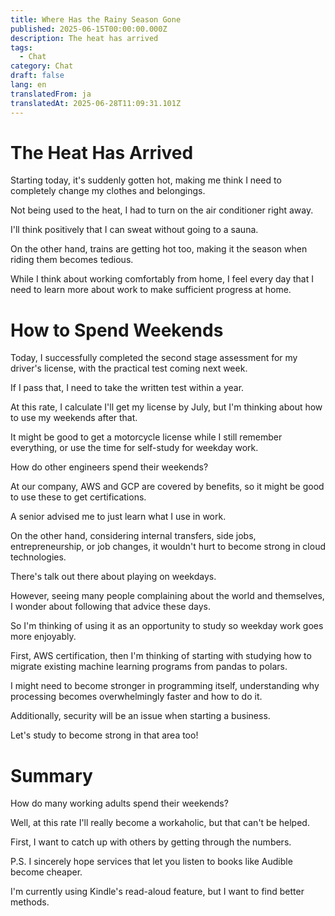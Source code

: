 ```yaml
---
title: Where Has the Rainy Season Gone
published: 2025-06-15T00:00:00.000Z
description: The heat has arrived
tags:
  - Chat
category: Chat
draft: false
lang: en
translatedFrom: ja
translatedAt: 2025-06-28T11:09:31.101Z
---
```


# The Heat Has Arrived

Starting today, it's suddenly gotten hot, making me think I need to completely change my clothes and belongings.

Not being used to the heat, I had to turn on the air conditioner right away.

I'll think positively that I can sweat without going to a sauna.

On the other hand, trains are getting hot too, making it the season when riding them becomes tedious.

While I think about working comfortably from home, I feel every day that I need to learn more about work to make sufficient progress at home.

# How to Spend Weekends

Today, I successfully completed the second stage assessment for my driver's license, with the practical test coming next week.

If I pass that, I need to take the written test within a year.

At this rate, I calculate I'll get my license by July, but I'm thinking about how to use my weekends after that.

It might be good to get a motorcycle license while I still remember everything, or use the time for self-study for weekday work.

How do other engineers spend their weekends?

At our company, AWS and GCP are covered by benefits, so it might be good to use these to get certifications.

A senior advised me to just learn what I use in work.

On the other hand, considering internal transfers, side jobs, entrepreneurship, or job changes, it wouldn't hurt to become strong in cloud technologies.

There's talk out there about playing on weekdays.

However, seeing many people complaining about the world and themselves, I wonder about following that advice these days.

So I'm thinking of using it as an opportunity to study so weekday work goes more enjoyably.

First, AWS certification, then I'm thinking of starting with studying how to migrate existing machine learning programs from pandas to polars.

I might need to become stronger in programming itself, understanding why processing becomes overwhelmingly faster and how to do it.

Additionally, security will be an issue when starting a business.

Let's study to become strong in that area too!

# Summary

How do many working adults spend their weekends?

Well, at this rate I'll really become a workaholic, but that can't be helped.

First, I want to catch up with others by getting through the numbers.

P.S. I sincerely hope services that let you listen to books like Audible become cheaper.

I'm currently using Kindle's read-aloud feature, but I want to find better methods.
